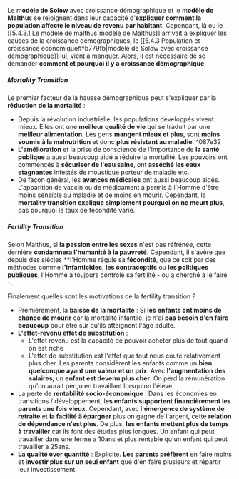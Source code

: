 Le m**odèle de Solow** avec croissance démographique et le m**odèle de Malthu**s se rejoignent dans leur capacité d'**expliquer comment la population affecte le niveau de revenu par habitant**.
Cependant, là ou le [[5.4.3.1 Le modèle de malthus|modèle de Malthus]] arrivait à expliquer les causes de la croissance démographiques, le [[5.4.3 Population et croissance économique#^b779fb|modèle de Solow avec croissance démographique]] lui, vient à manquer.
Alors, il est nécessaire de se demander **comment et pourquoi il y a croissance démographique**.

##### Mortality Transition
Le premier facteur de la hausse démographique peut s'expliquer par la **réduction de la mortalité** :
- Depuis la révolution industrielle, les populations développés vivent mieux. Elles ont une **meilleur qualité de vie** qui se traduit par une **meilleur alimentation**. Les gens **mangent mieux et plus**, sont **moins soumis à la malnutrition** et donc **plus résistant au maladie**. ^087e32
- **L'amélioration** et la prise de conscience de l'importance de **la santé publique** a aussi beaucoup aidé à réduire la mortalité. Les pouvoirs ont commencés à **sécuriser de l'eau saine**, ont **asséché les eaux stagnantes** infestés de moustique porteur de maladie etc.
- De façon général, les **avancés médicales** ont aussi beaucoup aidés. L'apparition de vaccin ou de médicament a permis à l'Homme d'être moins sensible au maladie et de moins en mourir.
Cependant, la **mortality transition explique simplement pourquoi on ne meurt plus**, pas pourquoi le taux de fécondité varie.

##### Fertility Transition
Selon Malthus, si **la passion entre les sexes** n'est pas réfrénée, cette dernière **condamnera l'humanité à la pauvreté**.
Cependant, il s'avère que depuis des siècles **l'Homme régule sa **fécondité**, que ce soit par des méthodes comme **l'infanticides**, **les contraceptifs** ou **les politiques publiques**, l'Homme a toujours controlé sa fertilité - ou a cherché à le faire -.

Finalement quelles sont les motivations de la fertility transition ?
- Premièrement, la **baisse de la mortalité** :
	Si **les enfants ont moins de chance de mourir** car la mortalité infantile, je n'ai **pas besoin d'en faire beaucoup** pour être sûr qu'ils atteignent l'âge adulte.
- **L'effet-revenu effet de substitution** :
	- L'effet revenu est la capacité de pouvoir acheter plus de tout quand on est riche
	- L'effet de substitution est l'effet que tout nous coute relativement plus cher.
	Les parents considèrent les enfants comme un **bien quelconque ayant une valeur et un prix**. Avec **l'augmentation des salaires**, un **enfant est devenu plus cher**. On perd la rémunération qu'on aurait perçu en travaillant lorsqu'on l'élève.
- La perte de **rentabilité socio-économique** :
	Dans les économies en transitions / développement, l**es enfants supportent financièrement les parents une fois vieux**. Cependant, avec l'**émergence de système de retraite** et **la facilité à épargner** plus on gagne de l'argent, cette **relation de dépendance n'est plus**. De plus, **les enfants mettent plus de temps à travailler** car ils font des études plus longues. Un enfant qui peut travailler dans une ferme a 10ans et plus rentable qu'un enfant qui peut travailler a 25ans.
- **La qualité over quantité** :
	Explicite. **Les parents préfèrent** en faire moins et **investir plus sur un seul enfant** que d'en faire plusieurs et répartir leur investissement.